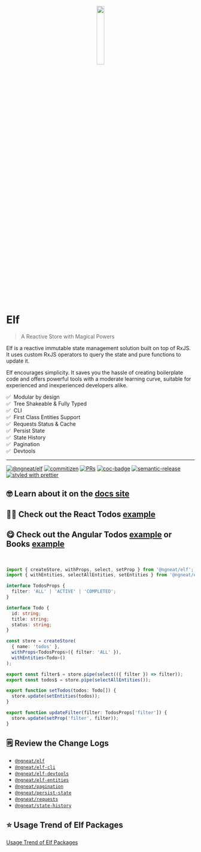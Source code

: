 <p align="center">
 <img width="20%" height="20%" src="elf.png">
</p>

# Elf

> A Reactive Store with Magical Powers

Elf is a reactive immutable state management solution built on top of RxJS. It uses custom RxJS operators to query the state and pure functions to update it.

Elf encourages simplicity. It saves you the hassle of creating boilerplate code and offers powerful tools with a moderate learning curve, suitable for experienced and inexperienced developers alike.

✅ &nbsp;Modular by design  
✅ &nbsp;Tree Shakeable & Fully Typed  
✅ &nbsp;CLI  
✅ &nbsp;First Class Entities Support  
✅ &nbsp;Requests Status & Cache  
✅ &nbsp;Persist State  
✅ &nbsp;State History  
✅ &nbsp;Pagination  
✅ &nbsp;Devtools


<hr />

<p align="center">

[![@ngneat/elf](https://github.com/ngneat/elf/actions/workflows/ci.yml/badge.svg)](https://github.com/ngneat/elf/actions/workflows/ci.yml)
[![commitizen](https://img.shields.io/badge/commitizen-friendly-brightgreen.svg?style=flat-square)]()
[![PRs](https://img.shields.io/badge/PRs-welcome-brightgreen.svg?style=flat-square)]()
[![coc-badge](https://img.shields.io/badge/codeof-conduct-ff69b4.svg?style=flat-square)]()
[![semantic-release](https://img.shields.io/badge/%20%20%F0%9F%93%A6%F0%9F%9A%80-semantic--release-e5079.svg?style=flat-square)](https://github.com/semantic-release/semantic-release)
[![styled with prettier](https://img.shields.io/badge/styled_with-prettier-ff69b4.svg?style=flat-square)](https://github.com/prettier/prettier)
</p>

## 🤓 Learn about it on the [docs site](https://ngneat.github.io/elf/)
## 👩‍🎓 Check out the React Todos [example](https://stackblitz.com/edit/react-ts-jidhej?file=todos/todos.tsx)
## 😋 Check out the Angular Todos [example](https://stackblitz.com/edit/angular-ivy-sky1gb?file=src/app/todos/state/todos.repository.ts) or Books [example](https://stackblitz.com/edit/angular-ivy-j9azue?file=src/app/state/books.repository.ts)

<br >

```ts
import { createStore, withProps, select, setProp } from '@ngneat/elf';
import { withEntities, selectAllEntities, setEntities } from '@ngneat/elf-entities';

interface TodosProps {
  filter: 'ALL' | 'ACTIVE' | 'COMPLETED';
}

interface Todo {
  id: string;
  title: string;
  status: string;
}

const store = createStore(
  { name: 'todos' },
  withProps<TodosProps>({ filter: 'ALL' }),
  withEntities<Todo>()
);

export const filter$ = store.pipe(select(({ filter }) => filter));
export const todos$ = store.pipe(selectAllEntities());

export function setTodos(todos: Todo[]) {
  store.update(setEntities(todos));
}

export function updateFilter(filter: TodosProps['filter']) {
  store.update(setProp('filter', filter));
}
```

## 🗒️ Review the Change Logs
- [`@ngneat/elf`](https://github.com/ngneat/elf/blob/master/packages/store/CHANGELOG.md)
- [`@ngneat/elf-cli`](https://github.com/ngneat/elf/blob/master/packages/cli/CHANGELOG.md)
- [`@ngneat/elf-devtools`](https://github.com/ngneat/elf/blob/master/packages/devtools/CHANGELOG.md)
- [`@ngneat/elf-entities`](https://github.com/ngneat/elf/blob/master/packages/entities/CHANGELOG.md)
- [`@ngneat/pagination`](https://github.com/ngneat/elf/blob/master/packages/pagination/CHANGELOG.md)
- [`@ngneat/persist-state`](https://github.com/ngneat/elf/blob/master/packages/persist-state/CHANGELOG.md)
- [`@ngneat/requests`](https://github.com/ngneat/elf/blob/master/packages/requests/CHANGELOG.md)
- [`@ngneat/state-history`](https://github.com/ngneat/elf/blob/master/packages/state-history/CHANGELOG.md)

## ⭐ Usage Trend of Elf Packages
[Usage Trend of Elf Packages](https://npm-compare.com/@ngneat/elf,@ngneat/elf-entities,@ngneat/elf-devtools,@ngneat/elf-persist-state,@ngneat/elf-requests,@ngneat/elf-pagination,@ngneat/elf-cli-ng,@ngneat/elf-state-history,@ngneat/elf-cli)
